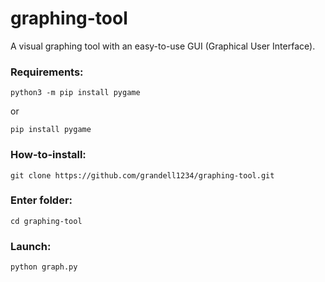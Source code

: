 # graphing-tool
A visual graphing tool with an easy-to-use GUI (Graphical User Interface).
### Requirements:
```
python3 -m pip install pygame
```
or
```
pip install pygame
```
### How-to-install:
```
git clone https://github.com/grandell1234/graphing-tool.git
```
### Enter folder:
```
cd graphing-tool
```
### Launch:
```
python graph.py
```
